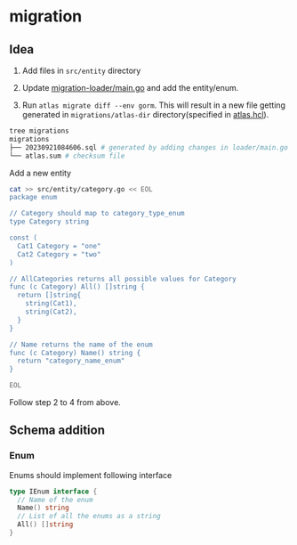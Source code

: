 # migration

## Idea

1. Add files in `src/entity` directory
2. Update [migration-loader/main.go](./migration-loader/main.go) and add the entity/enum.

3. Run `atlas migrate diff --env gorm`. This will result in a new file getting generated in `migrations/atlas-dir` directory(specified in [atlas.hcl](./atlas.hcl)).

```sh
tree migrations
migrations
├── 20230921084606.sql # generated by adding changes in loader/main.go file
└── atlas.sum # checksum file
```

Add a new entity

```sh
cat >> src/entity/category.go << EOL
package enum

// Category should map to category_type_enum
type Category string

const (
  Cat1 Category = "one"
  Cat2 Category = "two"
)

// AllCategories returns all possible values for Category
func (c Category) All() []string {
  return []string{
    string(Cat1),
    string(Cat2),
  }
}

// Name returns the name of the enum
func (c Category) Name() string {
  return "category_name_enum"
}

EOL
```

Follow step 2 to 4 from above.

## Schema addition

### Enum

Enums should implement following interface

```go
type IEnum interface {
  // Name of the enum
  Name() string
  // List of all the enums as a string
  All() []string
}
```

